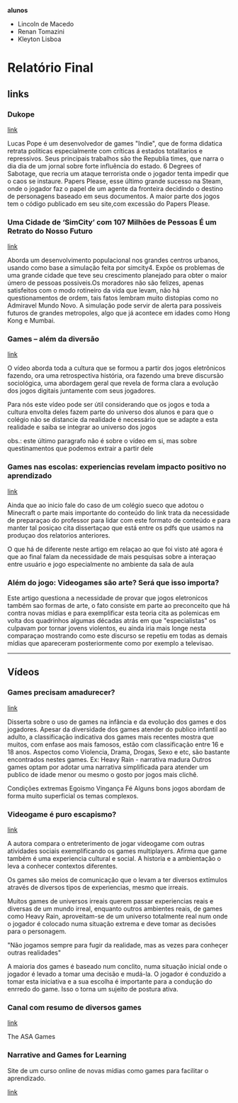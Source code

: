 **alunos**

* Lincoln de Macedo
* Renan Tomazini
* Kleyton Lisboa

# Relatório Final

## links

### Dukope

[link](http://dukope.com/)

 Lucas Pope é um desenvolvedor de games "Indie", que de forma didatica retrata politicas especialmente com críticas á estados totalitarios e repressivos. Seus principais trabalhos são the 
Republia times, que narra o dia dia de um jornal sobre forte influência do estado. 6 Degrees of Sabotage, que recria um  ataque terrorista onde o jogador tenta impedir que o caos se  instaure. Papers Please, esse último grande sucesso na Steam, onde o jogador faz o papel de um agente da fronteira decidindo
o destino de personagens baseado em seus documentos.  A maior parte dos jogos tem o código publicado em seu site,com excessão do Papers Please.


### Uma Cidade de ‘SimCity’ com 107 Milhões de Pessoas É um Retrato do Nosso Futuro

[link](http://motherboard.vice.com/pt_br/read/uma-cidade-de-simcity-com-107-milhoes-de-pessoas-e-um-retrato-e-nosso-futuro)

 Aborda um desenvolvimento populacional nos grandes centros urbanos, usando como base a simulação feita por simcity4. Expõe os problemas de uma grande cidade que teve seu crescimento planejado para obter o maior  úmero de pessoas possiveis.Os moradores não são felizes, apenas satisfeitos com o modo rotineiro da vida que levam, não há questionamentos de ordem, tais fatos lembram muito distopias como no Admiravel Mundo Novo.  A simulação pode servir de alerta para possiveis futuros de grandes metropoles, algo que já acontece em  idades como Hong Kong e Mumbai.


### Games – além da diversão

[link](http://tvbrasil.ebc.com.br/diverso/episodio/games-alem-da-diversao)

O vídeo aborda toda a cultura que se formou a partir dos jogos eletrônicos fazendo, ora uma retrospectiva história, ora fazendo uma breve discursão sociológica, uma abordagem geral que revela de forma clara a evolução dos jogos digitais juntamente com seus jogadores.

Para nós este vídeo pode ser útil considerando que os jogos e toda a cultura envolta deles fazem parte do universo dos alunos e para que o colégio não se distancie da realidade é necessário que se adapte a esta realidade e saiba se integrar ao universo dos jogos

obs.: este último paragrafo não é sobre o vídeo em si, mas sobre questinamentos que podemos extrair a partir dele


### Games nas escolas: experiencias revelam impacto positivo no aprendizado

[link](http://portal.aprendiz.uol.com.br/2013/03/06/games-nas-escolas-experiencias-revelam-impacto-positivo-no-aprendizado/)

Ainda que ao inicio fale do caso de um colégio sueco que adotou o Minecraft o parte mais importante do conteúdo do link trata da necessidade de preparaçao do professor para lidar com este formato de conteúdo e para manter tal posiçao cita dissertaçao que está entre os pdfs que usamos na produçao dos relatorios anteriores.

O que há de diferente neste artigo em relaçao ao que foi visto até agora é que ao final falam da necessidade de mais pesquisas sobre a interaçao entre usuário e jogo especialmente no ambiente da sala de aula

### Além do jogo: Videogames são arte? Será que isso importa?

Este artigo questiona a necessidade de provar que jogos eletronicos também sao formas de arte, o fato consiste em parte ao preconceito que há contra novas mídias e para exemplificar esta teoria cita as polemicas em volta dos quadrinhos algumas décadas atrás em que "especialistas" os culpavam por tornar jovens violentos, eu ainda iria mais longe nesta comparaçao mostrando como este discurso se repetiu em todas as demais mídias que apareceram posteriormente como por exemplo a televisao.

---

## Vídeos

### Games precisam amadurecer?

[link](https://www.youtube.com/watch?v=Y6uGXeWp1tk)

Disserta sobre o uso de games na infância e da evolução dos games e dos jogadores.
Apesar da diversidade dos games atender do publico infantil ao adulto, a classificação indicativa dos games
mais recentes mostra que muitos, com enfase aos mais famosos, estão com classificação entre 16 e 18 anos.
Aspectos como Violencia, Drama, Drogas, Sexo e etc, são bastante encontrados nestes games.
Ex: Heavy Rain - narrativa madura
Outros games optam por adotar uma narrativa simplificada para atender um publico de idade menor ou mesmo o gosto por jogos
mais clichê.

Condições extremas
Egoismo
Vingança
Fé
Alguns bons jogos abordam de forma muito superficial os temas complexos.

### Videogame é puro escapismo?

[link](https://www.youtube.com/watch?v=MRrGqaN6JyA)

A autora compara o entreterimento de jogar videogame com outras atividades sociais exemplificando os games multiplayers.
Afirma que game também é uma experiencia cultural e social.
A historia e a ambientação o leva a conhecer contextos diferentes.

Os games são meios de comunicação que o levam a ter diversos extímulos através de diversos tipos de experiencias, mesmo
que irreais.

Muitos games de universos irreais querem passar experiencias reais e diversas de um mundo irreal, enquanto outros ambientes
reais, de games como Heavy Rain, aproveitam-se de um universo totalmente real num onde o jogador é colocado numa situação extrema e deve tomar as decisões para o personagem.

"Não jogamos sempre para fugir da realidade, mas as vezes para conheçer outras realidades"

A maioria dos games é baseado num conclito, numa situação inicial onde o jogador é levado a tomar uma decisão e mudá-la. O jogador é conduzido a tomar esta iniciativa e a sua escolha é importante para a condução do enrredo do game. Isso o torna um sujeito de postura ativa.

### Canal com resumo de diversos games

[link](https://www.youtube.com/user/TheAsaGames)

The ASA Games


### Narrative and Games for Learning

Site de um curso online de novas mídias como games para facilitar o aprendizado.

[link](http://www.uversity.org/modules/narrative-and-games-for-learning)

